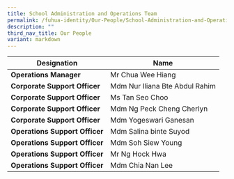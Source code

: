 ```yaml
---
title: School Administration and Operations Team
permalink: /fuhua-identity/Our-People/School-Administration-and-Operations-Team/
description: ""
third_nav_title: Our People
variant: markdown
---
```

| Designation      | Name           |
|---------------------------------|----------------------------|
| **Operations Manager**          |  Mr Chua Wee Hiang         |
| **Corporate Support Officer**  | Mdm Nur Iliana Bte Abdul Rahim |
| **Corporate Support Officer**  | Ms Tan Seo Choo            |
| **Corporate Support Officer**   |  Mdm Ng Peck Cheng Cherlyn          |
| **Corporate Support Officer**   |  Mdm Yogeswari Ganesan       |
| **Operations Support Officer**  | Mdm Salina binte Suyod     |
| **Operations Support Officer** | Mdm Soh Siew Young         |
| **Operations Support Officer**  | Mr Ng Hock Hwa             |
| **Operations Support Officer**  | Mdm Chia Nan Lee             |